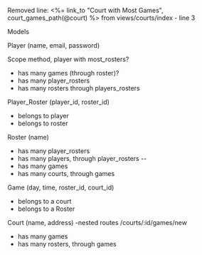 Removed line:
<%= link_to "Court with Most Games", court_games_path(@court) %>
from views/courts/index - line 3

Models

Player (name, email, password)

Scope method, player with most_rosters?
- has many games (through roster)?
- has many player_rosters
- has many rosters through players_rosters

Player_Roster (player_id, roster_id)
- belongs to player
- belongs to roster

Roster (name)
- has many player_rosters
- has many players, through player_rosters
--
- has many games
- has many courts, through games

Game (day, time, roster_id, court_id)
- belongs to a court
- belongs to a Roster

Court (name, address) -nested routes /courts/:id/games/new
- has many games
- has many rosters, through games
